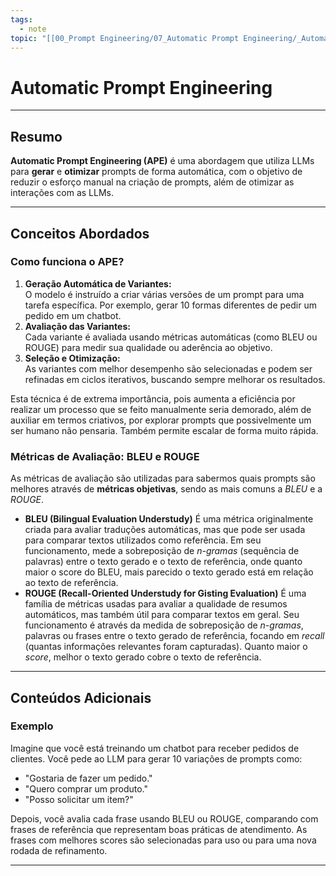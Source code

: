 ```yaml
---
tags:
  - note
topic: "[[00_Prompt Engineering/07_Automatic Prompt Engineering/_Automatic Prompt Engineering|_Automatic Prompt Engineering]]"
---
```

# Automatic Prompt Engineering

---
## **Resumo**
**Automatic Prompt Engineering (APE)** é uma abordagem que utiliza LLMs para **gerar** e **otimizar** prompts de forma automática, com o  objetivo de reduzir o esforço manual na criação de prompts, além de otimizar as interações com as LLMs.

---
## **Conceitos Abordados**

### Como funciona o APE?
1. **Geração Automática de Variantes:**  
    O modelo é instruído a criar várias versões de um prompt para uma tarefa específica. Por exemplo, gerar 10 formas diferentes de pedir um pedido em um chatbot.
2. **Avaliação das Variantes:**  
    Cada variante é avaliada usando métricas automáticas (como BLEU ou ROUGE) para medir sua qualidade ou aderência ao objetivo.
3. **Seleção e Otimização:**  
    As variantes com melhor desempenho são selecionadas e podem ser refinadas em ciclos iterativos, buscando sempre melhorar os resultados.

Esta técnica é de extrema importância, pois aumenta a eficiência por realizar um processo que se feito manualmente seria demorado, além de auxiliar em termos criativos, por explorar prompts que possivelmente um ser humano não pensaria. Também permite escalar de forma muito rápida.


### Métricas de Avaliação: BLEU e ROUGE
As métricas de avaliação são utilizadas para sabermos quais prompts são melhores através de **métricas objetivas**, sendo as mais comuns a *BLEU* e a *ROUGE*.
- **BLEU (Bilingual Evaluation Understudy)**
	É uma métrica originalmente criada para avaliar traduções automáticas, mas que pode ser usada para comparar textos utilizados como referência. Em seu funcionamento, mede a sobreposição de *n-gramas* (sequência de palavras) entre o texto gerado e o texto de referência, onde quanto maior o score do BLEU, mais parecido o texto gerado está em relação ao texto de referência.
- **ROUGE (Recall-Oriented Understudy for Gisting Evaluation)** 
	É uma família de métricas usadas para avaliar a qualidade de resumos automáticos, mas também útil para comparar textos em geral. Seu funcionamento é através da medida de sobreposição de *n-gramas*, palavras ou frases entre o texto gerado de referência, focando em *recall* (quantas informações relevantes foram capturadas). Quanto maior o *score*, melhor o texto gerado cobre o texto de referência.

---
## **Conteúdos Adicionais**

### Exemplo
Imagine que você está treinando um chatbot para receber pedidos de clientes. Você pede ao LLM para gerar 10 variações de prompts como:

- "Gostaria de fazer um pedido."
- "Quero comprar um produto."
- "Posso solicitar um item?"

Depois, você avalia cada frase usando BLEU ou ROUGE, comparando com frases de referência que representam boas práticas de atendimento. As frases com melhores scores são selecionadas para uso ou para uma nova rodada de refinamento.

---
